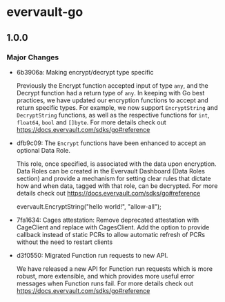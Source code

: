 # evervault-go

## 1.0.0

### Major Changes

- 6b3906a: Making encrypt/decrypt type specific

  Previously the Encrypt function accepted input of type `any`, and the Decrypt function had a return type of `any`. In keeping with Go best practices, we have updated our encryption functions to accept and return specific types. For example, we now support `EncryptString` and `DecryptString` functions, as well as the respective functions for `int`, `float64`, `bool` and `[]byte`. For more details check out https://docs.evervault.com/sdks/go#reference

- dfb9c09: The `Encrypt` functions have been enhanced to accept an optional Data Role.

  This role, once specified, is associated with the data upon encryption. Data Roles can be created in the Evervault Dashboard (Data Roles section) and provide a mechanism for setting clear rules that dictate how and when data, tagged with that role, can be decrypted. For more details check out https://docs.evervault.com/sdks/go#reference

  evervault.EncryptString("hello world!", "allow-all");

- 7fa1634: Cages attestation: Remove deprecated attestation with CageClient and replace with CagesClient. Add the option to provide callback instead of static PCRs to allow automatic refresh of PCRs without the need to restart clients
- d3f0550: Migrated Function run requests to new API.

  We have released a new API for Function run requests which is more robust, more extensible, and which provides more useful error messages when Function runs fail. For more details check out https://docs.evervault.com/sdks/go#reference
